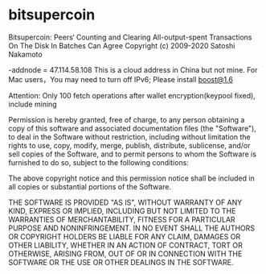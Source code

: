 # bitsupercoin
Bitsupercoin: Peers‘ Counting and Clearing All-output-spent Transactions On The Disk In Batches Can Agree 
Copyright (c) 2009-2020 Satoshi Nakamoto

-addnode = 47.114.58.108
This is a cloud address in China but not mine.
For Mac users，You may need to turn off IPv6; Please install boost@1.6

Attention: Only 100 fetch operations after wallet encryption(keypool fixed), include mining


Permission is hereby granted, free of charge, to any person obtaining a copy
of this software and associated documentation files (the "Software"), to deal
in the Software without restriction, including without limitation the rights
to use, copy, modify, merge, publish, distribute, sublicense, and/or sell
copies of the Software, and to permit persons to whom the Software is
furnished to do so, subject to the following conditions:

The above copyright notice and this permission notice shall be included in
all copies or substantial portions of the Software.

THE SOFTWARE IS PROVIDED "AS IS", WITHOUT WARRANTY OF ANY KIND, EXPRESS OR
IMPLIED, INCLUDING BUT NOT LIMITED TO THE WARRANTIES OF MERCHANTABILITY,
FITNESS FOR A PARTICULAR PURPOSE AND NONINFRINGEMENT. IN NO EVENT SHALL THE
AUTHORS OR COPYRIGHT HOLDERS BE LIABLE FOR ANY CLAIM, DAMAGES OR OTHER
LIABILITY, WHETHER IN AN ACTION OF CONTRACT, TORT OR OTHERWISE, ARISING FROM,
OUT OF OR IN CONNECTION WITH THE SOFTWARE OR THE USE OR OTHER DEALINGS IN
THE SOFTWARE.
